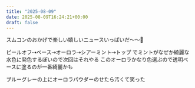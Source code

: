 ```yaml
---
title: "2025-08-09"
date: 2025-08-09T16:24:21+00:00
draft: false
---
```



スムコンのおかげで楽しい嬉しいニュースいっぱいだ〜〜🥹


ピールオフ⇢ベース⇢オーロラ⇢シアーミント⇢トップ
でミントがなぜか綺麗な水色に発色するぽいので次回はそれやる
このオーロラかなり色選ぶので透明ベースに塗るのが一番綺麗かも


ブルーグレーの上にオーロラパウダーのせたら汚くて笑った

